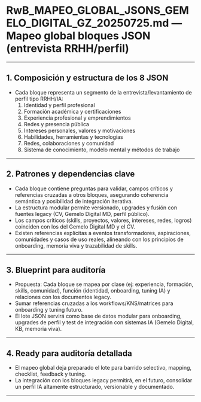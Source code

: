 # RwB_MAPEO_GLOBAL_JSONS_GEMELO_DIGITAL_GZ_20250725.md — Mapeo global bloques JSON (entrevista RRHH/perfil)

---

## 1. Composición y estructura de los 8 JSON
- Cada bloque representa un segmento de la entrevista/levantamiento de perfil tipo RRHH/IA:
  1. Identidad y perfil profesional
  2. Formación académica y certificaciones
  3. Experiencia profesional y emprendimientos
  4. Redes y presencia pública
  5. Intereses personales, valores y motivaciones
  6. Habilidades, herramientas y tecnologías
  7. Redes, colaboraciones y comunidad
  8. Sistema de conocimiento, modelo mental y métodos de trabajo

---

## 2. Patrones y dependencias clave
- Cada bloque contiene preguntas para validar, campos críticos y referencias cruzadas a otros bloques, asegurando coherencia semántica y posibilidad de integración iterativa.
- La estructura modular permite versionado, upgrades y fusión con fuentes legacy (CV, Gemelo Digital MD, perfil público).
- Los campos críticos (skills, proyectos, valores, intereses, redes, logros) coinciden con los del Gemelo Digital MD y el CV.
- Existen referencias explícitas a eventos transformadores, aspiraciones, comunidades y casos de uso reales, alineando con los principios de onboarding, memoria viva y trazabilidad de skills.

---

## 3. Blueprint para auditoría
- Propuesta: Cada bloque se mapea por clase (ej: experiencia, formación, skills, comunidad), función (identidad, onboarding, tuning IA) y relaciones con los documentos legacy.
- Sumar referencias cruzadas a los workflows/KNS/matrices para onboarding y tuning futuro.
- El lote JSON servirá como base de datos modular para onboarding, upgrades de perfil y test de integración con sistemas IA (Gemelo Digital, KB, memoria viva).

---

## 4. Ready para auditoría detallada
- El mapeo global deja preparado el lote para barrido selectivo, mapping, checklist, feedback y tuning.
- La integración con los bloques legacy permitirá, en el futuro, consolidar un perfil IA altamente estructurado, versionable y documentado.

---

